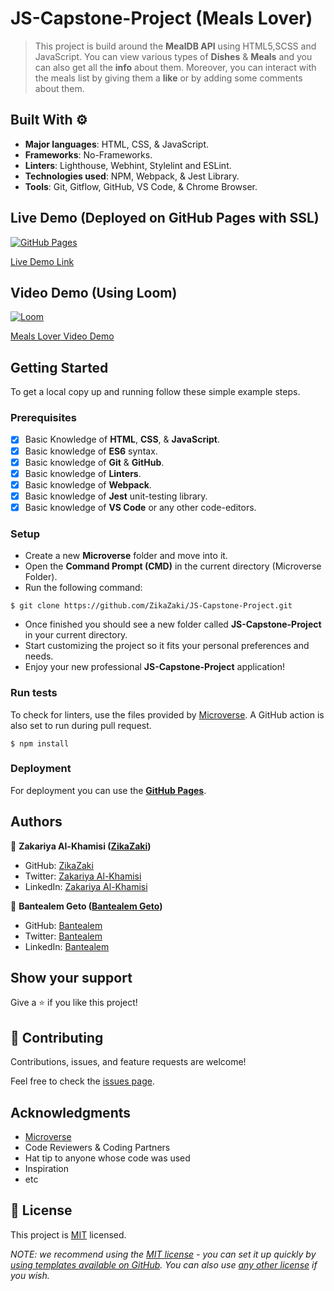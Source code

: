 # JS-Capstone-Project (Meals Lover)

> This project is build around the **MealDB API** using HTML5,SCSS and JavaScript. You can view various types of **Dishes** & **Meals** and you can also get all the **info** about them. Moreover, you can interact with the meals list by giving them a **like** or by adding some comments about them.

## Built With ⚙️

- **Major languages**: HTML, CSS, & JavaScript.
- **Frameworks**: No-Frameworks.
- **Linters**: Lighthouse, Webhint, Stylelint and ESLint.
- **Technologies used**: NPM, Webpack, & Jest Library.
- **Tools**: Git, Gitflow, GitHub, VS Code, & Chrome Browser.

## Live Demo (Deployed on GitHub Pages with SSL)

[![GitHub Pages](https://img.shields.io/badge/GitHub-Pages-blueviolet)](https://livedemo.com)

[Live Demo Link](https://zikazaki.github.io/JS-Capstone-Project/dist/)

## Video Demo (Using Loom)

[![Loom](https://img.shields.io/badge/Loom-Video-blueviolet)](https://loom.com)

[Meals Lover Video Demo](https://www.loom.com/share/ea28c66ce61442e5b11c08218fe91261)

## Getting Started

To get a local copy up and running follow these simple example steps.

### Prerequisites

- [x] Basic Knowledge of **HTML**, **CSS**, & **JavaScript**.
- [x] Basic knowledge of **ES6** syntax.
- [x] Basic knowledge of **Git** & **GitHub**.
- [x] Basic knowledge of **Linters**.
- [x] Basic knowledge of **Webpack**.
- [x] Basic knowledge of **Jest** unit-testing library.
- [x] Basic knowledge of **VS Code** or any other code-editors.

### Setup

- Create a new **Microverse** folder and move into it.
- Open the **Command Prompt (CMD)** in the current directory (Microverse Folder).
- Run the following command:

```
$ git clone https://github.com/ZikaZaki/JS-Capstone-Project.git
```

- Once finished you should see a new folder called **JS-Capstone-Project** in your current directory.
- Start customizing the project so it fits your personal preferences and needs.
- Enjoy your new professional **JS-Capstone-Project** application!

### Run tests

To check for linters, use the files provided by [Microverse](https://github.com/microverseinc/linters-config). A GitHub action is also set to run during pull request.

```
$ npm install
```

### Deployment

For deployment you can use the **[GitHub Pages](https://pages.github.com/)**.

## Authors

👤 **Zakariya Al-Khamisi ([ZikaZaki](https://github.com/ZikaZaki))**

- GitHub: [ZikaZaki](https://github.com/ZikaZaki)
- Twitter: [Zakariya Al-Khamisi](https://twitter.com/ZakariyaKhamisi)
- LinkedIn: [Zakariya Al-Khamisi](https://www.linkedin.com/in/zakariyaalkhamisisap/)

👤 **Bantealem Geto ([Bantealem Geto](https://github.com/Bantealem))**

- GitHub: [Bantealem](https://github.com/Bantealem)
- Twitter: [Bantealem](https://twitter.com/BantealemG)
- LinkedIn: [Bantealem](https://www.linkedin.com/in/bantealem-geto-a301b9213/)

## Show your support

Give a ⭐️ if you like this project!

## 🤝 Contributing

Contributions, issues, and feature requests are welcome!

Feel free to check the [issues page](../../issues/).

## Acknowledgments

- [Microverse](https://www.microverse.org/)
- Code Reviewers & Coding Partners
- Hat tip to anyone whose code was used
- Inspiration
- etc

## 📝 License

This project is [MIT](./LICENSE) licensed.

_NOTE: we recommend using the [MIT license](https://choosealicense.com/licenses/mit/) - you can set it up quickly by [using templates available on GitHub](https://docs.github.com/en/communities/setting-up-your-project-for-healthy-contributions/adding-a-license-to-a-repository). You can also use [any other license](https://choosealicense.com/licenses/) if you wish._
